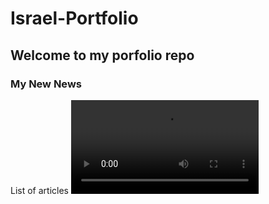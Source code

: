 # Israel-Portfolio


## Welcome to my porfolio repo

### My New News
List of articles
![vidowo](img/iDibujo.mov)

